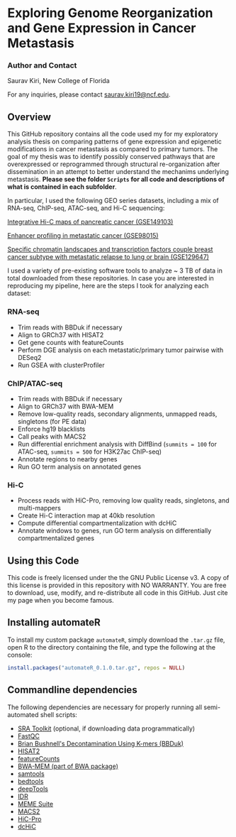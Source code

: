 # Exploring Genome Reorganization and Gene Expression in Cancer Metastasis

### Author and Contact
Saurav Kiri, New College of Florida

For any inquiries, please contact [saurav.kiri19@ncf.edu](mailto:saurav.kiri19@ncf.edu).

## Overview
This GitHub repository contains all the code used my for my exploratory analysis thesis on comparing patterns of gene expression and epigenetic modifications in cancer metastasis as compared to primary tumors. The goal of my thesis was to identify possibly conserved pathways that are overexpressed or reprogrammed through structural re-organization after dissemination in an attempt to better understand the mechanims underlying metastasis. **Please see the folder `Scripts` for all code and descriptions of what is contained in each subfolder**.

In particular, I used the following GEO series datasets, including a mix of RNA-seq, ChIP-seq, ATAC-seq, and Hi-C sequencing:

[Integrative Hi-C maps of pancreatic cancer (GSE149103)](https://www.ncbi.nlm.nih.gov/geo/query/acc.cgi?acc=GSE149103)

[Enhancer profiling in metastatic cancer (GSE98015)](https://www.ncbi.nlm.nih.gov/geo/query/acc.cgi?acc=GSE98015)

[Specific chromatin landscapes and transcription factors couple breast cancer subtype with metastatic relapse to lung or brain (GSE129647)](https://www.ncbi.nlm.nih.gov/geo/query/acc.cgi?acc=GSE129647)

I used a variety of pre-existing software tools to analyze ~ 3 TB of data in total downloaded from these repositories. In case you are interested in reproducing my pipeline, here are the steps I took for analyzing each dataset:

### RNA-seq
* Trim reads with BBDuk if necessary
* Align to GRCh37 with HISAT2
* Get gene counts with featureCounts
* Perform DGE analysis on each metastatic/primary tumor pairwise with DESeq2
* Run GSEA with clusterProfiler
  

### ChIP/ATAC-seq
* Trim reads with BBDuk if necessary
* Align to GRCh37 with BWA-MEM
* Remove low-quality reads, secondary alignments, unmapped reads, singletons (for PE data)
* Enforce hg19 blacklists
* Call peaks with MACS2
* Run differential enrichment analysis with DiffBind (`summits = 100` for ATAC-seq, `summits = 500` for H3K27ac ChIP-seq)
* Annotate regions to nearby genes
* Run GO term analysis on annotated genes

### Hi-C
* Process reads with HiC-Pro, removing low quality reads, singletons, and multi-mappers
* Create Hi-C interaction map at 40kb resolution
* Compute differential compartmentalization with dcHiC
* Annotate windows to genes, run GO term analysis on differentially compartmentalized genes

## Using this Code
This code is freely licensed under the the GNU Public License v3. A copy of this license is provided in this repository with NO WARRANTY. You are free to download, use, modify, and re-distribute all code in this GitHub. Just cite my page when you become famous.

## Installing automateR
To install my custom package `automateR`, simply download the `.tar.gz` file, open R to the directory containing the file, and type the following at the console:

``` r
install.packages("automateR_0.1.0.tar.gz", repos = NULL)
```

## Commandline dependencies
The following dependencies are necessary for properly running all semi-automated shell scripts:
* [SRA Toolkit](https://github.com/ncbi/sra-tools) (optional, if downloading data programmatically)
* [FastQC](https://www.bioinformatics.babraham.ac.uk/projects/fastqc/)
* [Brian Bushnell's Decontamination Using K-mers (BBDuk)](https://sourceforge.net/projects/bbmap/)
* [HISAT2](https://github.com/DaehwanKimLab/hisat2)
* [featureCounts](https://subread.sourceforge.net)
* [BWA-MEM (part of BWA package)](https://github.com/lh3/bwa)
* [samtools](https://github.com/samtools/samtools)
* [bedtools](https://github.com/arq5x/bedtools2)
* [deepTools](https://github.com/deeptools/deepTools)
* [IDR](https://github.com/nboley/idr/tree/master)
* [MEME Suite](https://meme-suite.org/meme/doc/download.html)
* [MACS2](https://github.com/macs3-project/MACS)
* [HiC-Pro](https://github.com/nservant/HiC-Pro)
* [dcHiC](https://github.com/ay-lab/dcHiC)